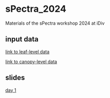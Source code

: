 # sPectra_2024
Materials of the sPectra workshop 2024 at iDiv

## input data

[link to leaf-level data](https://drive.google.com/drive/folders/1VLKlmWW4c7mQuO1SZxCfz-JU81rYxJJy?usp=sharing)

[link to canopy-level data](https://drive.google.com/drive/folders/1CLUiboUXbYwqBOrGBpIUdv9uzM2_sU_G?usp=sharing)

## slides

[day 1](https://docs.google.com/presentation/d/1udyRiyqnkD1yG3Y-38JdS42dEqV3PXFICd2bQWnvlfI/edit?usp=sharing)
